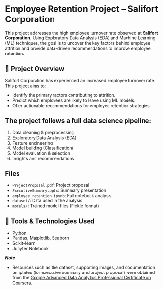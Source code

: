 # Employee Retention Project – Salifort Corporation

This project addresses the high employee turnover rate observed at **Salifort Corporation**. Using Exploratory Data Analysis (EDA) and Machine Learning (ML) techniques, the goal is to uncover the key factors behind employee attrition and provide data-driven recommendations to improve employee retention.


## 📌 Project Overview
Salifort Corporation has experienced an increased employee turnover rate. This project aims to:
- Identify the primary factors contributing to attrition.
- Predict which employees are likely to leave using ML models.
- Offer actionable recommendations for employee retention strategies.

## The project follows a full data science pipeline:
1. Data cleaning & preprocessing
2. Exploratory Data Analysis (EDA)
3. Feature engineering
4. Model building (Classification)
5. Model evaluation & selection
6. Insights and recommendations

## Files
- `ProjectProposal.pdf`: Project proposal
- `ExecutiveSummary.pptx`: Summary presentation
- `employee_retention.ipynb`: Full notebook analysis
- `dataset/`: Data used in the analysis
- `models/`: Trained model files (Pickle format)


## 🧰 Tools & Technologies Used
- Python
- Pandas, Matplotlib, Seaborn
- Scikit-learn
- Jupyter Notebook


***Note***
* Resources such as the dataset, supporting images, and documentation templates (for executive summary and project proposal) were obtained from the [Google Advanced Data Analytics Professional Certificate on Coursera](https://www.coursera.org/programs/department-for-communities-avsxy/professional-certificates/google-advanced-data-analytics). 

